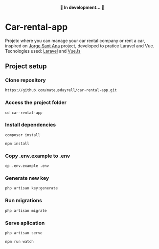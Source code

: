 <h4 align="center"> 
	🚧  In development...  🚧
</h4>

# Car-rental-app

Projetc where you can manage your car rental company or rent a car, inspired on [Jorge Sant Ana](https://jorgesantana.net.br/) project, developed to pratice Laravel and Vue.<br>
Tecnologies used: [Laravel](https://laravel.com/) and [VueJs](https://vuejs.org/)

## Project setup <br>

### Clone repository
```
https://github.com/mateusdayrell/car-rental-app.git
```

### Access the project folder
```
cd car-rental-app
```

### Install dependencies
```
composer install
```
```
npm install
```

### Copy .env.example to .env
```
cp .env.example .env
```

### Generate new key
```
php artisan key:generate
```

### Run migrations
```
php artisan migrate
```

### Serve aplication
```
php artisan serve
```
```
npm run watch
```
